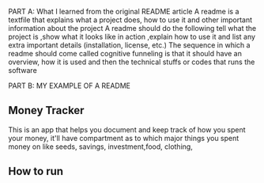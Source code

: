 PART A: What I learned from the original README article
 A readme is a textfile that explains what a project does, how to use it and other important information about the project
 A readme should do the following tell what the project is ,show what it looks like in action ,explain how to use it and list any extra important details (installation, license, etc.)
 The sequence in which a readme should come called cognitive funneling is that it should have an overview, how it is used and then the technical stuffs or codes that runs the software


PART B: MY EXAMPLE OF A README
## Money Tracker
This is an app that helps you document and keep track of how you spent your money, it'll have compartment as to which major things you spent money on like seeds, savings, investment,food, clothing, 

## How to run